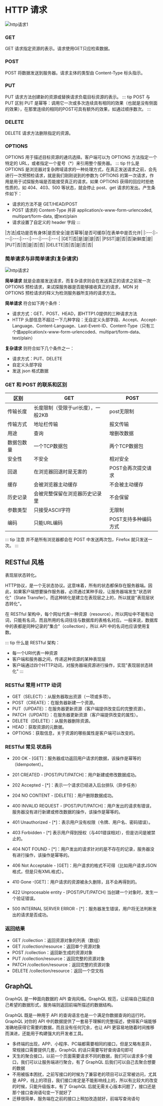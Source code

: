 # HTTP 请求

![http请求1](/blog/images/javascript/http请求方法1.png)


### GET
GET 请求指定资源的表示。请求使用GET只应检索数据。
### POST
POST 将数据发送到服务器。请求主体的类型由 Content-Type 标头指示。
### PUT
PUT 请求方法创建新的资源或替换请求负载目标资源的表示。
::: tip POST 与 PUT 区别
PUT 是幂等：调用它一次或多次连续具有相同的效果（也就是没有侧面的效果），在那里连续的相同的POST可具有额外的效果，如通过顺序数次。
:::
### DELETE
DELETE 请求方法删除指定的资源。

### OPTIONS
OPTIONS 用于描述目标资源的通讯选择。客户端可以为 OPTIONS 方法指定一个特定的 URL，或者指定一个星号（*）来引用整个服务器。
::: tip 什么是 OPTIONS
是浏览器对复杂跨域请求的一种处理方式，在真正发送请求之前，会先进行一次预预检请求，就是我们刚刚说到的参数为 OPTIONS 的第一次请求，作用是用于试探服务端是否能接受真正的请求。如果 OPTIONS 获得的回应时拒绝性质的，如 404、403、500 等状态，就会停止 post、get 请求的发出。产生条件如下：
- 请求的方法不是 GET/HEAD/POST
- POST 请求的 Content-Type 并非 application/x-www-form-urlencoded, multipart/form-data, 或text/plain
- 请求设置了自定义的 header 字段
:::

|方法|成功是否有身体|是否安全|是否幂等|是否可缓存|在表单中是否允许|
|:---:|:---:|:---:|:---:|:---:|:---:|:---:|
|GET|否|是|是|是|否|
|PSST|是|否|否|新鲜度|是|
|PUT|否|否|是|否|否|
|DELETE|否|否|是|否|否|

### 简单请求与非简单请求(复杂请求)

![http请求2](/blog/images/javascript/http请求方法2.png)

**简单请求** 就是会直接发送请求，而复杂请求则会在发送真正的请求之前发一次 OPTIONS 预检请求，来试探服务器是否能够接收真正的请求，MDN 对 OPTIONS 预检请求的释义为检测服务器所支持的请求方法。

**简单请求** 符合如下两个条件：

- 请求方式：GET、POST、HEAD，即HTTP1.0提供的三种请求方法
- HTTP 头部信息不超过一下几种字段：无自定义头部字段、Accept、Accept-Language、Content-Language、Last-Event-ID、Content-Type（只有三个值application/x-www-form-urlencoded、multipart/form-data、text/plain）
  
**复杂请求** 则符合如下几个条件之一：
- 请求方式：PUT、DELETE
- 自定义头部字段
- 发送 json 格式数据

### GET 和 POST 的联系和区别

| 区别       | GET                                | POST                 |
| ---------- | ---------------------------------- | -------------------|
| 传输长度   | 长度限制（受限于url长度），一般2KB | post无限制           |
| 传输方式   | 地址栏传输                         | 报文传输             |
| 用途       | 查询                               | 增删改数据           |
| 数据包数量 | 一个TCP数据包                      | 两个TCP数据包        |
| 安全性     | 不安全                             | 相对安全             |
| 回退       | 在浏览器回退时是无害的             | POST会再次提交请求   |
| 缓存       | 会被浏览器主动缓存                 | 不会被主动缓存       |
| 历史记录   | 会被完整保留在浏览器历史记录里     | 不会保留             |
| 参数类型   | 只接受ASCII字符                    | 无限制               |
| 编码       | 只能URL编码                        | POST支持多种编码方式 |

::: tip 注意
并不是所有浏览器都会在 POST 中发送两次包，Firefox 就只发送一次。
:::

## RESTful 风格

表现层状态转化。

HTTP协议，是一个无状态协议。这意味着，所有的状态都保存在服务器端。因此，如果客户端想要操作服务器，必须通过某种手段，让服务器端发生"状态转化"（State Transfer）。而这种转化是建立在表现层之上的，所以就是"表现层状态转化"。

在 RESTful 架构中，每个网址代表一种资源（resource），所以网址中不能有动词，只能有名词，而且所用的名词往往与数据库的表格名对应。一般来说，数据库中的表都是同种记录的"集合"（collection），所以 API 中的名词也应该使用复数。

::: tip 什么是 RESTful 架构：
- 每一个URI代表一种资源
- 客户端和服务器之间，传递这种资源的某种表现层
- 客户端通过四个HTTP动词，对服务器端资源进行操作，实现"表现层状态转化"
:::

### RESTful 常用 HTTP 动词

- GET（SELECT）：从服务器取出资源（一项或多项）。
- POST（CREATE）：在服务器新建一个资源。
- PUT（UPDATE）：在服务器更新资源（客户端提供改变后的完整资源）。
- PATCH（UPDATE）：在服务器更新资源（客户端提供改变的属性）。
- DELETE（DELETE）：从服务器删除资源。
- HEAD：获取资源的元数据。
- OPTIONS：获取信息，关于资源的哪些属性是客户端可以改变的。

### RESTful 常见 状态码

- 200 OK - [GET]：服务器成功返回用户请求的数据，该操作是幂等的（Idempotent）。
- 201 CREATED - [POST/PUT/PATCH]：用户新建或修改数据成功。
- 202 Accepted - [*]：表示一个请求已经进入后台排队（异步任务）
- 204 NO CONTENT - [DELETE]：用户删除数据成功。
  
- 400 INVALID REQUEST - [POST/PUT/PATCH]：用户发出的请求有错误，服务器没有进行新建或修改数据的操作，该操作是幂等的。
- 401 Unauthorized - [*]：表示用户没有权限（令牌、用户名、密码错误）。
- 403 Forbidden - [*] 表示用户得到授权（与401错误相对），但是访问是被禁止的。
- 404 NOT FOUND - [*]：用户发出的请求针对的是不存在的记录，服务器没有进行操作，该操作是幂等的。
- 406 Not Acceptable - [GET]：用户请求的格式不可得（比如用户请求JSON格式，但是只有XML格式）。
- 410 Gone -[GET]：用户请求的资源被永久删除，且不会再得到的。
- 422 Unprocesable entity - [POST/PUT/PATCH] 当创建一个对象时，发生一个验证错误。
  
- 500 INTERNAL SERVER ERROR - [*]：服务器发生错误，用户将无法判断发出的请求是否成功。
  
### 返回结果

- GET /collection：返回资源对象的列表（数组）
- GET /collection/resource：返回单个资源对象
- POST /collection：返回新生成的资源对象
- PUT /collection/resource：返回完整的资源对象
- PATCH /collection/resource：返回完整的资源对象
- DELETE /collection/resource：返回一个空文档

## GraphQL

GraphQL 是一种面向数据的 API 查询风格。GraphQL 规范，让前端自己描述自己希望的数据形式，服务端则返回前端所描述的数据结构。

GraphQL 既是一种用于 API 的查询语言也是一个满足你数据查询的运行时。 GraphQL 对你的 API 中的数据提供了一套易于理解的完整描述，使得客户端能够准确地获得它需要的数据，而且没有任何冗余，也让 API 更容易地随着时间推移而演进，还能用于构建强大的开发者工具。

- 多终端的出现，APP、小程序、PC端都需要相同的接口，但是又略有差异，常规接口需要提供几套，GraphQL 的话只需要写好查询语句即可
- 天生的聚合接口，以前一个页面需要请求不同的数据，我们可以请求多个接口，我们可以让服务端进行聚合，有了 GraphQL 后我们可以自己去聚合想要的数据
- 不用被版本困扰，之前写接口的时候为了兼容老的项目可以正常被访问，尤其是 APP，线上的项目，我们接口肯定是不能影响线上的，所以有比较大的改变的时候，只能升级版本，有了 GraphQL 后就无需关心版本问题了，接口还是那个接口查询语句变一下就好了
- 迁移很简单，服务端在之前的接口上稍加改造就好，前端写查询语句

